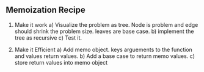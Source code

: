 Memoization Recipe
------------------

1) Make it work
    a) Visualize the problem as tree. Node is problem and edge should shrink the problem size. leaves are base case.
    b) implement the tree as recursive
    c) Test it. 

2) Make it Efficient
    a) Add memo object. keys arguements to the function and values return values. 
    b) Add a base case to return memo values. 
    c) store return values into memo object